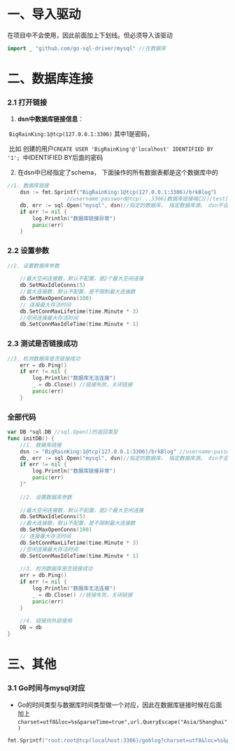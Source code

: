 



# 一、导入驱动

在项目中不会使用，因此前面加上下划线。但必须导入该驱动

```go
import _ "github.com/go-sql-driver/mysql" //在数据库
```



# 二、数据库连接

### 2.1 打开链接

1. **dsn中数据库链接信息**：

​	`BigRainKing:1@tcp(127.0.0.1:3306)` 其中1是密码， 

​	比如 创建的用户`CREATE USER 'BigRainKing'@'localhost' IDENTIFIED BY '1'; `中IDENTIFIED BY后面的密码

2. 在dsn中已经指定了schema， 下面操作的所有数据表都是这个数据库中的

```go
//1. 数据库链接
	dsn := fmt.Sprintf("BigRainKing:1@tcp(127.0.0.1:3306)/brkBlog"）
                   //username:password@tcp(...3306[数据库链接端口])/test[schema]?charset=utf8
	db, err := sql.Open("mysql", dsn)//指定的数据库， 指定数据库源。 dsn不会检验密码是否正确
	if err != nil {
        log.Println("数据库链接异常")
        panic(err)
	}
```



### 2.2 设置参数

```go
//2. 设置数据库参数
    
    //最大空闲连接数，默认不配置，是2个最大空闲连接
	db.SetMaxIdleConns(5)
	//最大连接数，默认不配置，是不限制最大连接数
	db.SetMaxOpenConns(100)
	// 连接最大存活时间
	db.SetConnMaxLifetime(time.Minute * 3)
	//空闲连接最大存活时间
	db.SetConnMaxIdleTime(time.Minute * 1)
```



### 2.3 测试是否链接成功

```go
//3. 检测数据库是否链接成功
    err = db.Ping()
	if err != nil {
		log.Println("数据库无法连接")
		_ = db.Close() //链接失败，关闭链接
		panic(err)
	}
```



### 全部代码



```go
var DB *sql.DB //sql.Open()的返回类型
func initDB() {
    //1. 数据库链接
	dsn := "BigRainKing:1@tcp(127.0.0.1:3306)/brkBlog" //username:password@tcp(...3306[数据库链接端口])/test[schema]?charset=utf8
	db, err := sql.Open("mysql", dsn)//指定的数据库， 指定数据库源。 dsn不会检验密码是否正确
	if err != nil {
        log.Println("数据库链接异常")
        panic(err)
	}" 
    
    //2. 设置数据库参数
    
    //最大空闲连接数，默认不配置，是2个最大空闲连接
	db.SetMaxIdleConns(5)
	//最大连接数，默认不配置，是不限制最大连接数
	db.SetMaxOpenConns(100)
	// 连接最大存活时间
	db.SetConnMaxLifetime(time.Minute * 3)
	//空闲连接最大存活时间
	db.SetConnMaxIdleTime(time.Minute * 1)
    
    //3. 检测数据库是否链接成功
    err = db.Ping()
	if err != nil {
		log.Println("数据库无法连接")
		_ = db.Close() //链接失败，关闭链接
		panic(err)
	}
    
    //4. 链接供外部使用
    DB = db
}
```



# 三、其他

### 3.1 Go时间与mysql对应

- Go的时间类型与数据库时间类型做一个对应，因此在数据库链接时候在后面加上 `charset=utf8&loc=%s&parseTime=true",url.QueryEscape("Asia/Shanghai")`

```go
fmt.Sprintf("root:root@tcp(localhost:3306)/goblog?charset=utf8&loc=%s&parseTime=true",url.QueryEscape("Asia/Shanghai"))
```

